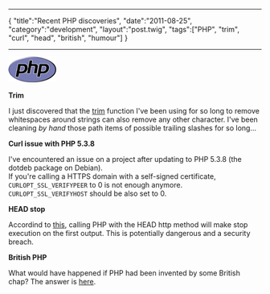 ***
{
    "title":"Recent PHP discoveries",
    "date":"2011-08-25",
    "category":"development",
    "layout":"post.twig",
    "tags":["PHP", "trim", "curl", "head", "british", "humour"]
}
***

<img src="/posts/img/2011-08-25-recent-php-discoveries/php-med-trans.png" class="post-img float-left"/>

__Trim__

I just discovered that the [trim](http://us.php.net/manual/en/function.trim.php "trim documentation") function I've been using for so long to remove whitespaces around strings can also remove any other character. I've been cleaning _by hand_ those path items of possible trailing slashes for so long...

__Curl issue with PHP 5.3.8__

I've encountered an issue on a project after updating to PHP 5.3.8 (the dotdeb package on Debian).  
If you're calling a HTTPS domain with a self-signed certificate, `CURLOPT_SSL_VERIFYPEER` to 0 is not enough anymore. `CURLOPT_SSL_VERIFYHOST` should be also set to 0.

__HEAD stop__

Accordind to [this](https://students.mimuw.edu.pl/~ai292615/php_head_trick.pdf), calling PHP with the HEAD http method will make stop execution on the first output. This is potentially dangerous and a security breach.

__British PHP__

What would have happened if PHP had been invented by some British chap? The answer is [here](http://www.addedbytes.com/blog/if-php-were-british/).
